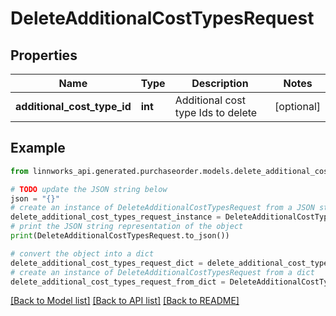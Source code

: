 # DeleteAdditionalCostTypesRequest


## Properties

Name | Type | Description | Notes
------------ | ------------- | ------------- | -------------
**additional_cost_type_id** | **int** | Additional cost type Ids to delete | [optional] 

## Example

```python
from linnworks_api.generated.purchaseorder.models.delete_additional_cost_types_request import DeleteAdditionalCostTypesRequest

# TODO update the JSON string below
json = "{}"
# create an instance of DeleteAdditionalCostTypesRequest from a JSON string
delete_additional_cost_types_request_instance = DeleteAdditionalCostTypesRequest.from_json(json)
# print the JSON string representation of the object
print(DeleteAdditionalCostTypesRequest.to_json())

# convert the object into a dict
delete_additional_cost_types_request_dict = delete_additional_cost_types_request_instance.to_dict()
# create an instance of DeleteAdditionalCostTypesRequest from a dict
delete_additional_cost_types_request_from_dict = DeleteAdditionalCostTypesRequest.from_dict(delete_additional_cost_types_request_dict)
```
[[Back to Model list]](../README.md#documentation-for-models) [[Back to API list]](../README.md#documentation-for-api-endpoints) [[Back to README]](../README.md)


